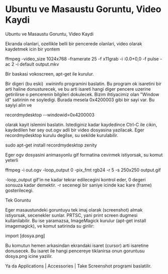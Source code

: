 # Ubuntu ve Masaustu Goruntu, Video Kaydi


Ubuntu ve Masaustu Goruntu, Video Kaydi




Ekranda olanlari, ozellikle belli bir pencerede olanlari, video olarak kaydetmek icin bir yontem

ffmpeg -video_size 1024x768 -framerate 25 -f x11grab -i :0.0+0,0 -f pulse -ac 2 -i default output.mkv

Bir baskasi vokoscreen, apt-get ile kurulur.

Bir digeri (bu eski)  xwininfo programini baslatin. Bu program ok isaretini bir arti haline donusturecek, ve bu arti isareti hangi diger pencere uzerine getirilirse o pencerenin bilgileri dokulecek. Bizim ihtiyacimiz olan "Window id" satirinin ne soyledigi. Burada mesela 0x4200003 gibi bir sayi var. Bu sayiyi alin ve

recordmydesktop --windowid=0x4200003


olarak kayit islemini baslatin. Istediginiz kadar kaydedince Ctrl-C ile cikin, kaydedilen her sey out.ogv adli bir video dosyasina yazilacak. Eger recordmydesktop kurulu degilse, su sekilde kurulabilir.


sudo apt-get install recordmydesktop zenity


Eger ogv dosyasini animasyonlu gif formatina cevirmek istiyorsak, su
komut yeterli


ffmpeg -i out.ogv -loop_output 0 -pix_fmt rgb24 -r 5 -s 250x250 output.gif


-loop_output gif'in ne kadar tekrar edilecegini kontrol eder, 0 degeri sonsuza kadar demektir. -r secenegi bir saniye icinde kac kare (frame) gosterilecegi.


Tek Goruntu


Eger masaustundeki goruntuyu tek imaj olarak (screenshot) almak istiyorsak, secenekler sunlar. PRTSC, yani print screen dugmesi kullanilabilir. Bu ise yaramazsa, ImageMagick kurulur (apt-get install imagemagick), ve komut satirinda su girilir:


import [dosya.png]


Bu komutun hemen arkasindan ekrandaki isaret (cursor) arti isaretine donusecek. Bu isaret ile hangi pencereye tiklanirsa onun goruntusu dosya.png icine yazilir.


Ya da Applications | Accessories | Take Screenshot programi baslatilir.






